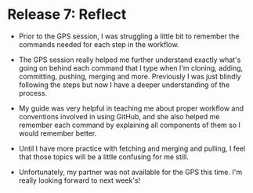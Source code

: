 # Release 7: Reflect

* Prior to the GPS session, I was struggling a little bit to remember the commands needed for each step in the workflow.

* The GPS session really helped me further understand exactly what's going on behind each command that I type when I'm cloning, adding, committing, pushing, merging and more. Previously I was just blindly following the steps but now I have a deeper understanding of the process.

* My guide was very helpful in teaching me about proper workflow and conventions involved in using GitHub, and she also helped me remember each command by explaining all components of them so I would remember better.

* Until I have more practice with fetching and merging and pulling, I feel that those topics will be a little confusing for me still.

* Unfortunately, my partner was not available for the GPS this time. I'm really looking forward to next week's! 
